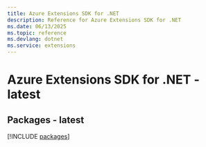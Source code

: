 ```yaml
---
title: Azure Extensions SDK for .NET
description: Reference for Azure Extensions SDK for .NET
ms.date: 06/13/2025
ms.topic: reference
ms.devlang: dotnet
ms.service: extensions
---
```

# Azure Extensions SDK for .NET - latest
## Packages - latest
[!INCLUDE [packages](extensions-index.md)]